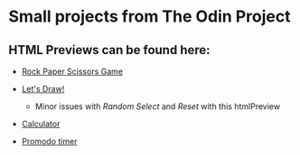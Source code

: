 # Small projects from The Odin Project

## HTML Previews can be found here:

- [Rock Paper Scissors Game](https://atrobert.github.io/odin_project/index.html)

- [Let's Draw!](https://htmlpreview.github.io/?https://github.com/atRobert/odin_project/blob/master/draw/index.html#/bored)

  - Minor issues with _Random Select_ and _Reset_ with this htmlPreview

- [Calculator](https://htmlpreview.github.io/?https://github.com/atRobert/odin_project/blob/master/calculator/calc.html#/bored)

- [Promodo timer](https://htmlpreview.github.io/?https://github.com/atRobert/odin_project/blob/master/promodo-timer/timer.html#/bored)
